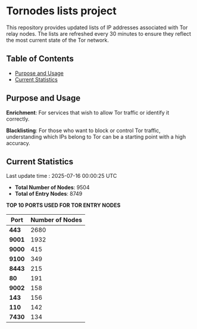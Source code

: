 # Tornodes lists project

This repository provides updated lists of IP addresses associated with Tor relay nodes. The lists are refreshed every 30 minutes to ensure they reflect the most current state of the Tor network.

## Table of Contents

- [Purpose and Usage](#purpose-and-usage)
- [Current Statistics](#current-statistics)


## Purpose and Usage

**Enrichment**: For services that wish to allow Tor traffic or identify it correctly.

**Blacklisting**: For those who want to block or control Tor traffic, understanding which IPs belong to Tor can be a starting point with a high accuracy.

## Current Statistics

Last update time : 2025-07-16 00:00:25 UTC

- **Total Number of Nodes**: 9504
- **Total of Entry Nodes**: 8749

**TOP 10 PORTS USED FOR TOR ENTRY NODES**

| **Port** | **Number of Nodes** |
|------|-----------------|
| **443**   | 2680  |
| **9001**   | 1932  |
| **9000**   | 415  |
| **9100**   | 349  |
| **8443**   | 215  |
| **80**   | 191  |
| **9002**   | 158  |
| **143**   | 156  |
| **110**   | 142  |
| **7430**   | 134  |

